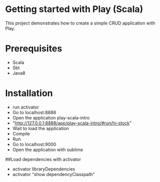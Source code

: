 # Getting started with Play (Scala)

This project demonstrates how to create a simple CRUD application with Play.

# Prerequisites
* Scala
* Sbt
* Java8

# Installation
* run activator
* Go to localhost:8888
* Open the application play-scala-intro
* "http://127.0.0.1:8888/app/play-scala-intro/#run/hi-stock"
* Wait to load the application
* Compile
* Run
* Go to localhost:9000
* Open the application with sublime

##Load dependencies with activator
* activator libraryDependencies
* activator "show dependencyClasspath"